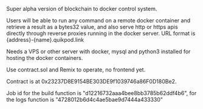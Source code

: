 Super alpha version of blockchain to docker control system.

Users will be able to run any command on a remote docker container and retrieve a result as a bytes32 value, and also serve http or https apis directly through reverse proxies running in the docker server. URL format is {address}-{name}.quikpod.link

Needs a VPS or other server with docker, mysql and python3 installed for hosting the docker containers.

Use contract.sol and Remix to operate, no frontend yet.

Contract is at 0x23237D8E9154BE303DE9f1039746a86F0D180Be2.

Job id for the build function is "d12216732aaa4bee8bb3785b62ddf4b6", for the logs function is "4728012b6d4c4ae5bae9d7444a433330"


